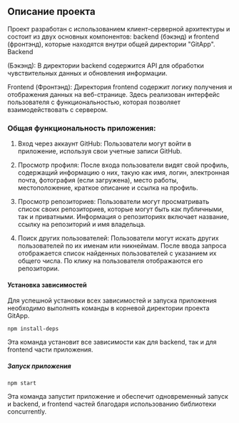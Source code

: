 ## Описание проекта
Проект разработан с использованием клиент-серверной архитектуры и состоит из двух основных компонентов: backend (бэкэнд) и frontend (фронтэнд), которые находятся внутри общей директории "GitApp". Backend 

(Бэкэнд): В директории backend содержится API для обработки чувствительных данных и обновления информации. 

Frontend (Фронтэнд): Директория frontend содержит логику получения и отображения данных на веб-странице. Здесь реализован интерфейс пользователя с функциональностью, которая позволяет взаимодействовать с сервером.

### Общая функциональность приложения:
1.	Вход через аккаунт GitHub: Пользователи могут войти в приложение, используя свои учетные записи GitHub. 


2.	Просмотр профиля: После входа пользователи видят свой профиль, содержащий информацию о них, такую как имя, логин, электронная почта, фотография (если загружена), место работы, местоположение, краткое описание и ссылка на профиль.


3.	Просмотр репозиториев: Пользователи могут просматривать список своих репозиториев, которые могут быть как публичными, так и приватными. Информация о репозиториях включает название, ссылку на репозиторий и имя владельца. 


4.	Поиск других пользователей: Пользователи могут искать других пользователей по их именам или никнеймам. После ввода запроса отображается список найденных пользователей с указанием их общего числа. По клику на пользователя отображаются его репозитории.


#### Установка зависимостей
Для успешной установки всех зависимостей и запуска приложения необходимо выполнять команды в корневой директории проекта GitApp.

```shell
npm install-deps
```
Эта команда установит все зависимости как для backend, так и для frontend части приложения.

##### Запуск приложения 
```shell
npm start
```
Эта команда запустит приложение и обеспечит одновременный запуск и backend, и frontend частей благодаря использованию библиотеки concurrently.



